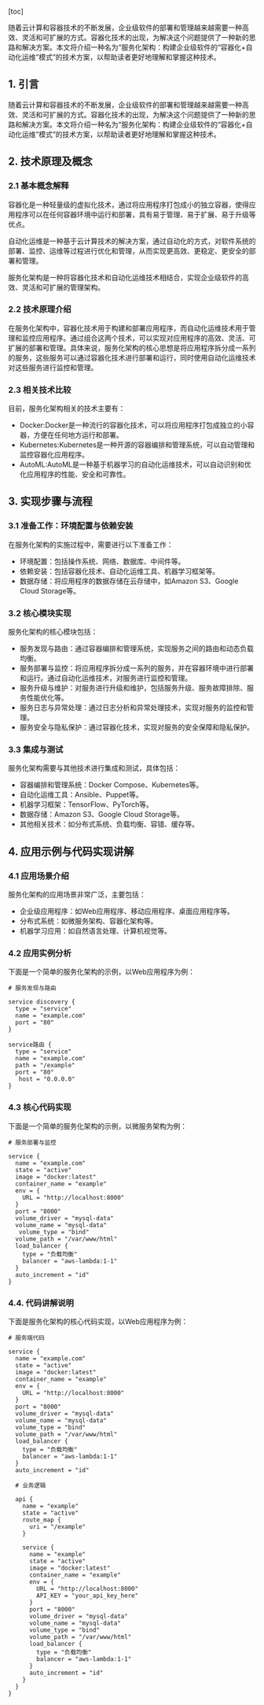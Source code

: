 
[toc]                    
                
                
随着云计算和容器技术的不断发展，企业级软件的部署和管理越来越需要一种高效、灵活和可扩展的方式。容器化技术的出现，为解决这个问题提供了一种新的思路和解决方案。本文将介绍一种名为“服务化架构：构建企业级软件的“容器化+自动化运维”模式”的技术方案，以帮助读者更好地理解和掌握这种技术。

## 1. 引言

随着云计算和容器技术的不断发展，企业级软件的部署和管理越来越需要一种高效、灵活和可扩展的方式。容器化技术的出现，为解决这个问题提供了一种新的思路和解决方案。本文将介绍一种名为“服务化架构：构建企业级软件的“容器化+自动化运维”模式”的技术方案，以帮助读者更好地理解和掌握这种技术。

## 2. 技术原理及概念

### 2.1 基本概念解释

容器化是一种轻量级的虚拟化技术，通过将应用程序打包成小的独立容器，使得应用程序可以在任何容器环境中运行和部署，具有易于管理、易于扩展、易于升级等优点。

自动化运维是一种基于云计算技术的解决方案，通过自动化的方式，对软件系统的部署、监控、运维等过程进行优化和管理，从而实现更高效、更稳定、更安全的部署和管理。

服务化架构是一种将容器化技术和自动化运维技术相结合，实现企业级软件的高效、灵活和可扩展的管理架构。

### 2.2 技术原理介绍

在服务化架构中，容器化技术用于构建和部署应用程序，而自动化运维技术用于管理和监控应用程序。通过组合这两个技术，可以实现对应用程序的高效、灵活、可扩展的部署和管理。具体来说，服务化架构的核心思想是将应用程序拆分成一系列的服务，这些服务可以通过容器化技术进行部署和运行，同时使用自动化运维技术对这些服务进行监控和管理。

### 2.3 相关技术比较

目前，服务化架构相关的技术主要有：

* Docker:Docker是一种流行的容器化技术，可以将应用程序打包成独立的小容器，方便在任何地方运行和部署。
* Kubernetes:Kubernetes是一种开源的容器编排和管理系统，可以自动管理和监控容器化应用程序。
* AutoML:AutoML是一种基于机器学习的自动化运维技术，可以自动识别和优化应用程序的性能、安全和可靠性。

## 3. 实现步骤与流程

### 3.1 准备工作：环境配置与依赖安装

在服务化架构的实施过程中，需要进行以下准备工作：

* 环境配置：包括操作系统、网络、数据库、中间件等。
* 依赖安装：包括容器化技术、自动化运维工具、机器学习框架等。
* 数据存储：将应用程序的数据存储在云存储中，如Amazon S3、Google Cloud Storage等。

### 3.2 核心模块实现

服务化架构的核心模块包括：

* 服务发现与路由：通过容器编排和管理系统，实现服务之间的路由和动态负载均衡。
* 服务部署与监控：将应用程序拆分成一系列的服务，并在容器环境中进行部署和运行。通过自动化运维技术，对服务进行监控和管理。
* 服务升级与维护：对服务进行升级和维护，包括服务升级、服务故障排除、服务性能优化等。
* 服务日志与异常处理：通过日志分析和异常处理技术，实现对服务的监控和管理。
* 服务安全与隐私保护：通过容器化技术，实现对服务的安全保障和隐私保护。

### 3.3 集成与测试

服务化架构需要与其他技术进行集成和测试，具体包括：

* 容器编排和管理系统：Docker Compose、Kubernetes等。
* 自动化运维工具：Ansible、Puppet等。
* 机器学习框架：TensorFlow、PyTorch等。
* 数据存储：Amazon S3、Google Cloud Storage等。
* 其他相关技术：如分布式系统、负载均衡、容错、缓存等。

## 4. 应用示例与代码实现讲解

### 4.1 应用场景介绍

服务化架构的应用场景非常广泛，主要包括：

* 企业级应用程序：如Web应用程序、移动应用程序、桌面应用程序等。
* 分布式系统：如微服务架构、容器化架构等。
* 机器学习应用：如自然语言处理、计算机视觉等。

### 4.2 应用实例分析

下面是一个简单的服务化架构的示例，以Web应用程序为例：

```
# 服务发现与路由

service discovery {
  type = "service"
  name = "example.com"
  port = "80"
}

service路由 {
  type = "service"
  name = "example.com"
  path = "/example"
  port = "80"
   host = "0.0.0.0"
}
```

### 4.3 核心代码实现

下面是一个简单的服务化架构的示例，以微服务架构为例：

```
# 服务部署与监控

service {
  name = "example.com"
  state = "active"
  image = "docker:latest"
  container_name = "example"
  env = {
    URL = "http://localhost:8000"
  }
  port = "8000"
  volume_driver = "mysql-data"
  volume_name = "mysql-data"
   volume_type = "bind"
  volume_path = "/var/www/html"
  load_balancer {
    type = "负载均衡"
    balancer = "aws-lambda:1-1"
  }
  auto_increment = "id"
}
```

### 4.4. 代码讲解说明

下面是服务化架构的核心代码实现，以Web应用程序为例：

```
# 服务端代码

service {
  name = "example.com"
  state = "active"
  image = "docker:latest"
  container_name = "example"
  env = {
    URL = "http://localhost:8000"
  }
  port = "8000"
  volume_driver = "mysql-data"
  volume_name = "mysql-data"
  volume_type = "bind"
  volume_path = "/var/www/html"
  load_balancer {
    type = "负载均衡"
    balancer = "aws-lambda:1-1"
  }
  auto_increment = "id"

  # 业务逻辑

  api {
    name = "example"
    state = "active"
    route_map {
      uri = "/example"
    }

    service {
      name = "example"
      state = "active"
      image = "docker:latest"
      container_name = "example"
      env = {
        URL = "http://localhost:8000"
        API_KEY = "your_api_key_here"
      }
      port = "8000"
      volume_driver = "mysql-data"
      volume_name = "mysql-data"
      volume_type = "bind"
      volume_path = "/var/www/html"
      load_balancer {
        type = "负载均衡"
        balancer = "aws-lambda:1-1"
      }
      auto_increment = "id"
    }
  }
}
```

